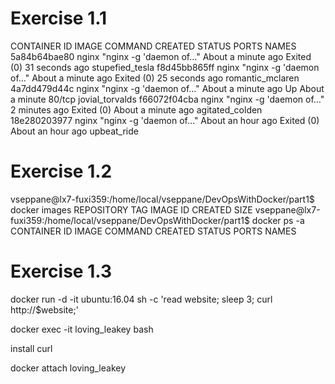 # Exercise 1.1

CONTAINER ID        IMAGE               COMMAND                  CREATED              STATUS                          PORTS               NAMES
5a84b64bae80        nginx               "nginx -g 'daemon of…"   About a minute ago   Exited (0) 31 seconds ago                           stupefied_tesla
f8d45bb865ff        nginx               "nginx -g 'daemon of…"   About a minute ago   Exited (0) 25 seconds ago                           romantic_mclaren
4a7dd479d44c        nginx               "nginx -g 'daemon of…"   About a minute ago   Up About a minute               80/tcp              jovial_torvalds
f66072f04cba        nginx               "nginx -g 'daemon of…"   2 minutes ago        Exited (0) About a minute ago                       agitated_colden
18e280203977        nginx               "nginx -g 'daemon of…"   About an hour ago    Exited (0) About an hour ago                        upbeat_ride

# Exercise 1.2

vseppane@lx7-fuxi359:/home/local/vseppane/DevOpsWithDocker/part1$ docker images
REPOSITORY          TAG                 IMAGE ID            CREATED             SIZE
vseppane@lx7-fuxi359:/home/local/vseppane/DevOpsWithDocker/part1$ docker ps -a
CONTAINER ID        IMAGE               COMMAND             CREATED             STATUS              PORTS               NAMES

# Exercise 1.3

docker run -d -it ubuntu:16.04 sh -c 'read website; sleep 3; curl http://$website;'

docker exec -it loving_leakey bash

install curl

docker attach loving_leakey 